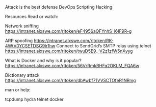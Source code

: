 Attack is the best defense
DevOps
Scripting
Hacking

Resources
Read or watch:

Network sniffing https://intranet.alxswe.com/rltoken/eF4956aQFYnhS_i6IF9R-g

ARP spoofing https://intranet.alxswe.com/rltoken/RK-4WtV0YCSETDSG9lr1hw
Connect to SendGrid’s SMTP relay using telnet https://intranet.alxswe.com/rltoken/twuD5E9_-V2z1zfW5nXyyg

What is Docker and why is it popular? https://intranet.alxswe.com/rltoken/56VrRmkBHFq2OKLM_FQA6w

Dictionary attack https://intranet.alxswe.com/rltoken/dbAwbf71VVSCTOfeR1NRmg


man or help:

tcpdump
hydra
telnet
docker
